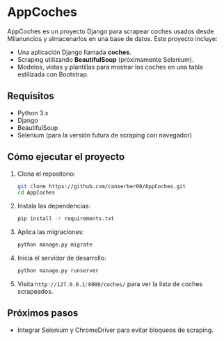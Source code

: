 # AppCoches

AppCoches es un proyecto Django para scrapear coches usados desde Milanuncios y almacenarlos en una base de datos. Este proyecto incluye:
- Una aplicación Django llamada **coches**.
- Scraping utilizando **BeautifulSoup** (próximamente Selenium).
- Modelos, vistas y plantillas para mostrar los coches en una tabla estilizada con Bootstrap.

## Requisitos

- Python 3.x
- Django
- BeautifulSoup
- Selenium (para la versión futura de scraping con navegador)

## Cómo ejecutar el proyecto

1. Clona el repositorio:
    ```bash
    git clone https://github.com/canserber00/AppCoches.git
    cd AppCoches
    ```

2. Instala las dependencias:
    ```bash
    pip install -r requirements.txt
    ```

3. Aplica las migraciones:
    ```bash
    python manage.py migrate
    ```

4. Inicia el servidor de desarrollo:
    ```bash
    python manage.py runserver
    ```

5. Visita `http://127.0.0.1:8000/coches/` para ver la lista de coches scrapeados.

## Próximos pasos

- Integrar Selenium y ChromeDriver para evitar bloqueos de scraping.

